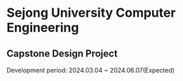 # Sejong University Computer Engineering
## Capstone Design Project

Development period: 2024.03.04 ~ 2024.06.07(Expected)